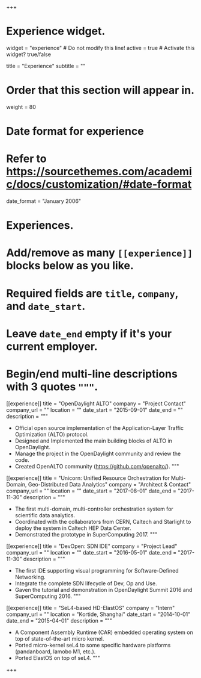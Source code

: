 +++
# Experience widget.
widget = "experience"  # Do not modify this line!
active = true  # Activate this widget? true/false

title = "Experience"
subtitle = ""

# Order that this section will appear in.
weight = 80

# Date format for experience
#   Refer to https://sourcethemes.com/academic/docs/customization/#date-format
date_format = "January 2006"

# Experiences.
#   Add/remove as many `[[experience]]` blocks below as you like.
#   Required fields are `title`, `company`, and `date_start`.
#   Leave `date_end` empty if it's your current employer.
#   Begin/end multi-line descriptions with 3 quotes `"""`.
[[experience]]
  title = "OpenDaylight ALTO"
  company = "Project Contact"
  company_url = ""
  location = ""
  date_start = "2015-09-01"
  date_end = ""
  description = """
  - Official open source implementation of the Application-Layer Traffic Optimization (ALTO) protocol.
  - Designed and Implemented the main building blocks of ALTO in OpenDaylight.
  - Manage the project in the OpenDaylight community and review the code.
  - Created OpenALTO community (https://github.com/openalto/).
  """

[[experience]]
  title = "Unicorn: Unified Resource Orchestration for Multi-Domain, Geo-Distributed Data Analytics"
  company = "Architect & Contact"
  company_url = ""
  location = ""
  date_start = "2017-08-01"
  date_end = "2017-11-30"
  description = """
  - The first multi-domain, multi-controller orchestration system for scientific data analytics.
  - Coordinated with the collaborators from CERN, Caltech and Starlight to deploy the system in Caltech HEP Data Center.
  - Demonstrated the prototype in SuperComputing 2017.
  """

[[experience]]
  title = "DevOpen: SDN IDE"
  company = "Project Lead"
  company_url = ""
  location = ""
  date_start = "2016-05-01"
  date_end = "2017-11-30"
  description = """
  - The first IDE supporting visual programming for Software-Defined Networking.
  - Integrate the complete SDN lifecycle of Dev, Op and Use.
  - Gaven the tutorial and demonstration in OpenDaylight Summit 2016 and SuperComputing 2016.
  """

[[experience]]
  title = "SeL4-based HD-ElastOS"
  company = "Intern"
  company_url = ""
  location = "Kortide, Shanghai"
  date_start = "2014-10-01"
  date_end = "2015-04-01"
  description = """
  - A Component Assembly Runtime (CAR) embedded operating system on top of state-of-the-art micro kernel.
  - Ported micro-kernel seL4 to some specific hardware platforms (pandanboard, lamobo M1, etc.).
  - Ported ElastOS on top of seL4.
  """

+++

